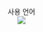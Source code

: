 

<div align="center">
  사용 언어  <br/>
	
<img src="https://img.shields.io/badge/Java-007396?style=flat&logo=Java&logoColor=white" />
	</div>
